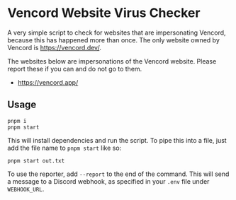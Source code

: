 # Vencord Website Virus Checker

A very simple script to check for websites that are impersonating Vencord, because this has happened more than once. The only website owned by Vencord is https://vencord.dev/.

The websites below are impersonations of the Vencord website. Please report these if you can and do not go to them.

-   https://vencord.app/

## Usage

```
pnpm i
pnpm start
```

This will install dependencies and run the script. To pipe this into a file, just add the file name to `pnpm start` like so:

```
pnpm start out.txt
```

To use the reporter, add `--report` to the end of the command. This will send a message to a Discord webhook, as specified in your `.env` file under `WEBHOOK_URL`.
